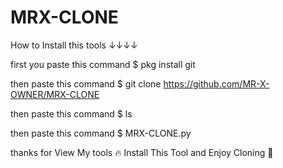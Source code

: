 # MRX-CLONE

How to Install this tools ↓↓↓↓

first you paste this command 
$ pkg install git

then paste this command
$ git clone https://github.com/MR-X-OWNER/MRX-CLONE

then paste this command
$ ls

then paste this command
$ MRX-CLONE.py

thanks for View My tools  🔥 Install This Tool and Enjoy Cloning 🥵 
